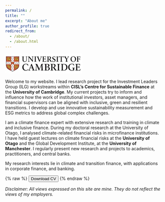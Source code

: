 ```yaml
---
permalink: /
title: ""
excerpt: "About me"
author_profile: true
redirect_from: 
  - /about/
  - /about.html
---
```

![](../images/cam_logo.jpg)

Welcome to my website. I lead research project for the Investment Leaders Group (ILG) workstreams within **CISL’s Centre for Sustainable Finance** at the **University of Cambridge**. My current projects try to inform and influence how the work of institutional investors, asset managers, and financial supervisors can be aligned with inclusive, green and resilient transitions. I develop and use innovative sustainability measurement and ESG metrics to address global complex challenges.

I am a climate finance expert with extensive research and training in climate and inclusive finance. During my doctoral research at the University of Otago, I analysed climate-related financial risks in microfinance institutions. I have held guest lectures on climate financial risks at the **University of Otago** and the Global Development Institute, at the **University of Manchester**. I regularly present new research and projects to academics, practitioners, and central banks.

My research interests lie in climate and transition finance, with applications in corporate finance, and banking.

{% raw %}
<button onclick="window.open('/files/IFTEKHAR_CV.pdf')">Download CV</button>
{% endraw %}

*Disclaimer: All views expressed on this site are mine. They do not reflect the views of my employers.*
